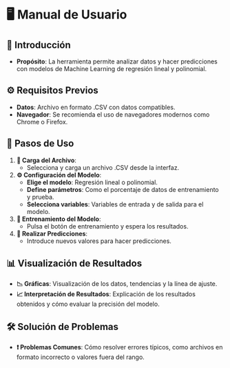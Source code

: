 
# 🖥️ Manual de Usuario

## 📝 Introducción

-   **Propósito**: La herramienta permite analizar datos y hacer predicciones con modelos de Machine Learning de regresión lineal y polinomial.

## ⚙️ Requisitos Previos

-   **Datos**: Archivo en formato .CSV con datos compatibles.
-   **Navegador**: Se recomienda el uso de navegadores modernos como Chrome o Firefox.

## 📐 Pasos de Uso

1.  **📂 Carga del Archivo**:
    -   Selecciona y carga un archivo .CSV desde la interfaz.
2.  **⚙️ Configuración del Modelo**:
    -   **Elige el modelo**: Regresión lineal o polinomial.
    -   **Define parámetros**: Como el porcentaje de datos de entrenamiento y prueba.
    -   **Selecciona variables**: Variables de entrada y de salida para el modelo.
3.  **🚀 Entrenamiento del Modelo**:
    -   Pulsa el botón de entrenamiento y espera los resultados.
4.  **🔮 Realizar Predicciones**:
    -   Introduce nuevos valores para hacer predicciones.

## 📊 Visualización de Resultados

-   **📉 Gráficas**: Visualización de los datos, tendencias y la línea de ajuste.
-   **📈 Interpretación de Resultados**: Explicación de los resultados obtenidos y cómo evaluar la precisión del modelo.

## 🛠️ Solución de Problemas

-   **❗ Problemas Comunes**: Cómo resolver errores típicos, como archivos en formato incorrecto o valores fuera del rango.